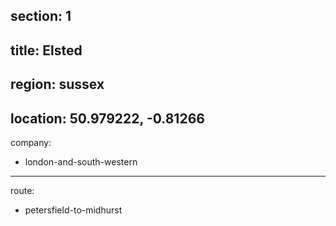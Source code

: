section: 1
----
title: Elsted
----
region: sussex
----
location: 50.979222, -0.81266
----
company:
- london-and-south-western
----
route:
- petersfield-to-midhurst

